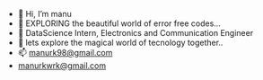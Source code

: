 - 👋 Hi, I’m manu
- 👀 EXPLORING the beautiful world of error free codes...
- 🌱 DataScience Intern, Electronics and Communication Engineer
- 💞️ lets explore the magical world of tecnology together..
- 📫 manurk98@gmail.com
- manurkwrk@gmail.com

<!---
manurk1998/manurk1998 is a ✨ special ✨ repository because its `README.md` (this file) appears on your GitHub profile.
You can click the Preview link to take a look at your changes.
--->
